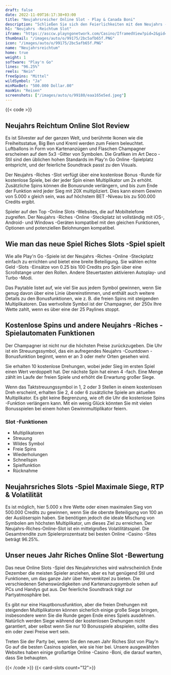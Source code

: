 ```yaml
---
draft: false
date: 2022-11-09T16:17:38+03:00
title: "Neujahrsreicher Online Slot - Play & Canada Boni"
description: "Schließen Sie sich den Feierlichkeiten mit dem Neujahrs -Riches -Slot an. Wir haben alle Details bei, einschließlich Gameplay -Tipps und den besten Casino -Boni."
h1: "Neujahrs -Reichtum Slot"
iframe: "https://asccw.playngonetwork.com/Casino/IframedView?pid=2&gid=newyearriches&lang=en_US&practice=1&channel=desktop&div=flashobject&width=100%25&height=100%25&user=&password=&ctx=&demo=2&brand=&lobby=&rccurrentsessiontime=0&rcintervaltime=0&rcaccounthistoryurl=&rccontinueurl=&rcexiturl=&rchistoryurlmode=&autoplaylimits=0&autoplayreset=0&callback=flashCallback&rcmga=&resourcelevel=0&hasjackpots=False&country=&pauseplay=&playlimit=&selftest=&sessiontime=&coreweburl=https://asccw.playngonetwork.com/&showpoweredby=True"
thumbnail: "/images/auto/o/99175/2bc5afb65f.PNG"
icon: "/images/auto/o/99175/2bc5afb65f.PNG"
name: "Neujahrsreichtum"
home: true
weight: 1
software: "Play'n Go"
lines: "96.25%"
reels: "Nein"
freeSpins: "Mittel"
wildSymbol: "Ja"
minMaxBet: "500.000 Dollar.00"
maxWin: "Reisen"
screenshots: ["/images/auto/o/99180/eaa165e5ed.jpeg"]
---
```


{{< code >}}<h2>Neujahrs Reichtum Online Slot Review</h2><p>Es ist Silvester auf der ganzen Welt, und berühmte Ikonen wie die Freiheitsstatue, Big Ben und Kreml werden zum Feiern beleuchtet. Luftballons in Form von Kartenanzügen und Flaschen Champagner erscheinen auf dem 5x3 -Gitter von Symbolen. Die Grafiken im Art Deco -Stil sind den üblichen hohen Standards im Play'n Go Online -Spielplatz entspricht, und der feierliche Soundtrack passt zu den Visuals.</p><p>Der Neujahrs -Riches -Slot verfügt über eine kostenlose Bonus -Runde für kostenlose Spiele, bei der jeder Spin einen Multiplikator um 2x erhöht. Zusätzliche Spins können die Bonusrunde verlängern, und bis zum Ende der Funktion wird jeder Sieg mit 20X multipliziert. Dies kann einem Gewinn von 5.000 x gleich sein, was auf höchstem BET -Niveau bis zu 500.000 Credits ergibt.</p><p>Spieler auf den Top -Online Slots -Websites, die auf Mobiltelefone zugreifen. Der Neujahrs -Riches -Online -Steckplatz ist vollständig mit iOS-, Android- und Windows -Geräten kompatibel mit den gleichen Funktionen, Optionen und potenziellen Belohnungen kompatibel.</p><h2>Wie man das neue Spiel Riches Slots -Spiel spielt</h2><p>Wie alle Play'n Go -Spiele ist der Neujahrs -Riches -Online -Steckplatz einfach zu errichten und bietet eine breite Beteiligung. Sie wählen echte Geld -Slots -Einsätze von 0.25 bis 100 Credits pro Spin über eine Scrollstange unter den Rollen. Andere Steuertasten aktivieren Autoplay- und Turbo -Modi.</p><p>Das Paytable listet auf, wie viel Sie aus jedem Symbol gewinnen, wenn Sie genug davon über eine Linie übereinstimmen, und enthält auch weitere Details zu den Bonusfunktionen, wie z. B. die freien Spins mit steigenden Multiplikatoren. Das wertvollste Symbol ist der Champagner, der 250x Ihre Wette zahlt, wenn es über eine der 25 Paylines stoppt.</p><h2>Kostenlose Spins und andere Neujahrs -Riches -Spielautomaten Funktionen</h2><p>Der Champagner ist nicht nur die höchsten Preise zurückzugeben. Die Uhr ist ein Streuungssymbol, das ein aufregendes Neujahrs -Countdown -Bonusfunktion beginnt, wenn er an 3 oder mehr Orten gesehen wird.</p><p>Sie erhalten 10 kostenlose Drehungen, wobei jeder Sieg im ersten Spiel einen Wert verdoppelt hat. Der nächste Spin hat einen 4 -fach. Eine Menge zählt im Laufe der freien Spiele und erhöht die Erwartung großer Siege.</p><p>Wenn das Taktstreuungssymbol in 1, 2 oder 3 Stellen in einem kostenlosen Dreh erscheint, erhalten Sie 2, 4 oder 6 zusätzliche Spiele am aktuellen Multiplikator. Es gibt keine Begrenzung, wie oft die Uhr die kostenlose Spins -Funktion verlängern kann. Mit ein wenig Glück könnten Sie mit vielen Bonusspielen bei einem hohen Gewinnmultiplikator feiern.</p><h3>
Slot -Funktionen</h3><ul>
<li></span>
Multiplikatoren</li>
<li></span>
Streuung</li>
<li></span>
Wildes Symbol</li>
<li></span>
Freie Spins</li>
<li></span>
Wiederholungen</li>
<li></span>
Schnellspin</li>
<li></span>
Spielfunktion</li>
<li></span>
Rücknahme</li></ul><h2>Neujahrsriches Slots -Spiel Maximale Siege, RTP & Volatilität</h2><p>Es ist möglich, hier 5.000 x Ihre Wette oder einen maximalen Sieg von 500.000 Credits zu gewinnen, wenn Sie die oberste Beteiligung von 100 an der Auslöserspin haben. Sie benötigen jedoch die ideale Mischung von Symbolen am höchsten Multiplikator, um dieses Ziel zu erreichen. Der Neujahrs-Riches-Online-Slot ist ein mittelgroßes Volatilitätsspiel. Die Gesamtrendite zum Spielerprozentsatz bei besten Online -Casino -Sites beträgt 96.25%.</p><h2>Unser neues Jahr Riches Online Slot -Bewertung</h2><p>Das neue Online Slots -Spiel des Neujahrsriches wird wahrscheinlich Ende Dezember die meisten Spieler anziehen, aber es hat genügend Stil und Funktionen, um das ganze Jahr über Nervenkitzel zu bieten. Die verschiedenen Sehenswürdigkeiten und Kartenanzugsymbole sehen auf PCs und Handys gut aus. Der feierliche Soundtrack trägt zur Partyatmosphäre bei.</p><p>Es gibt nur eine Hauptbonusfunktion, aber die freien Drehungen mit steigenden Multiplikatoren können sicherlich einige große Siege bringen, insbesondere wenn Sie die Runde gegen Ende eines Spiels ausdehnen. Natürlich werden Siege während der kostenlosen Drehungen nicht garantiert, aber selbst wenn Sie nur 10 Bonusspiele abspielen, sollte dies ein oder zwei Preise wert sein.</p><p>Treten Sie der Party bei, wenn Sie den neuen Jahr Riches Slot von Play'n Go auf die besten Casinos spielen, wie sie hier bei. Unsere ausgewählten Websites haben einige großartige Online -Casino -Boni, die darauf warten, dass Sie behaupten.</p>{{< /code >}}
{{< card-slots count="12">}}